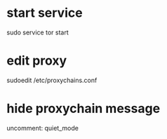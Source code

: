 # start service

sudo service tor start

# edit proxy

sudoedit /etc/proxychains.conf

# hide proxychain message 

uncomment: quiet_mode
